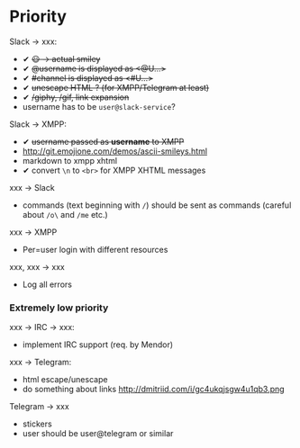 # Priority

Slack -> xxx:

- ✔︎ ~~:smiley: -> actual smiley~~
- ✔︎ ~~@username is displayed as <@U...>~~
- ✔︎ ~~#channel is displayed as <#U...>~~
- ✔︎ ~~unescape HTML ? (for XMPP/Telegram at least)~~
- ✔︎ ~~/giphy, /gif, link expansion~~
- username has to be `user@slack-service`?

Slack -> XMPP:

- ✔︎ ~~username passed as <strong>username</strong> to XMPP~~
- http://git.emojione.com/demos/ascii-smileys.html
- markdown to xmpp xhtml
- ✔︎ convert `\n` to `<br>` for XMPP XHTML messages

xxx -> Slack

- commands (text beginning with `/`) should be sent as commands 
(careful about `/o\` and `/me` etc.)

xxx -> XMPP

- Per=user login with different resources

xxx, xxx -> xxx

- Log all errors

### Extremely low priority

xxx -> IRC -> xxx:
- implement IRC support (req. by Mendor)

xxx -> Telegram:

- html escape/unescape
- do something about links http://dmitriid.com/i/gc4ukqjsgw4u1qb3.png

Telegram -> xxx

- stickers
- user should be user@telegram or similar
